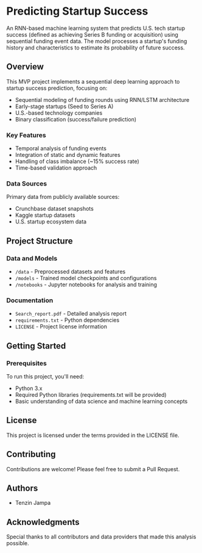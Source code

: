 # Predicting Startup Success

An RNN-based machine learning system that predicts U.S. tech startup success (defined as achieving Series B funding or acquisition) using sequential funding event data. The model processes a startup's funding history and characteristics to estimate its probability of future success.

## Overview

This MVP project implements a sequential deep learning approach to startup success prediction, focusing on:

- Sequential modeling of funding rounds using RNN/LSTM architecture
- Early-stage startups (Seed to Series A)
- U.S.-based technology companies
- Binary classification (success/failure prediction)

### Key Features

- Temporal analysis of funding events
- Integration of static and dynamic features
- Handling of class imbalance (~15% success rate)
- Time-based validation approach

### Data Sources

Primary data from publicly available sources:
- Crunchbase dataset snapshots
- Kaggle startup datasets
- U.S. startup ecosystem data

## Project Structure

### Data and Models
- `/data` - Preprocessed datasets and features
- `/models` - Trained model checkpoints and configurations
- `/notebooks` - Jupyter notebooks for analysis and training

### Documentation
- `Search_report.pdf` - Detailed analysis report
- `requirements.txt` - Python dependencies
- `LICENSE` - Project license information

## Getting Started

### Prerequisites

To run this project, you'll need:

- Python 3.x
- Required Python libraries (requirements.txt will be provided)
- Basic understanding of data science and machine learning concepts

## License

This project is licensed under the terms provided in the LICENSE file.

## Contributing

Contributions are welcome! Please feel free to submit a Pull Request.

## Authors

- Tenzin Jampa

## Acknowledgments

Special thanks to all contributors and data providers that made this analysis possible.
